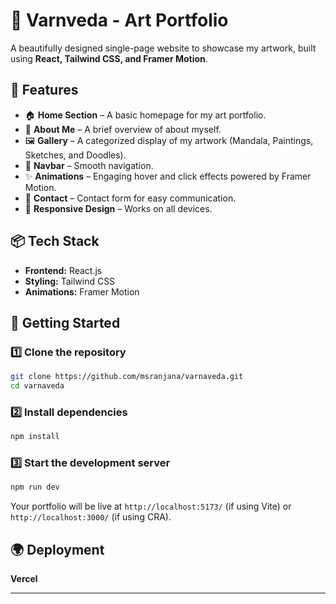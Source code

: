 
# 🎨 Varnveda - Art Portfolio

A beautifully designed single-page website to showcase my artwork, built using **React, Tailwind CSS, and Framer Motion**.

## 🌟 Features
- 🏠 **Home Section** – A basic homepage for my art portfolio.
- 👤 **About Me** – A brief overview of about myself.
- 🖼️ **Gallery** – A categorized display of my artwork (Mandala, Paintings, Sketches, and Doodles).
- 🔗 **Navbar** – Smooth navigation.
- ✨ **Animations** – Engaging hover and click effects powered by Framer Motion.
- 📩 **Contact** – Contact form for easy communication.
- 🚀 **Responsive Design** – Works on all devices.

## 📦 Tech Stack
- **Frontend:** React.js
- **Styling:** Tailwind CSS
- **Animations:** Framer Motion

## 🚀 Getting Started
### 1️⃣ Clone the repository
```sh
git clone https://github.com/msranjana/varnaveda.git
cd varnaveda
```

### 2️⃣ Install dependencies
```sh
npm install
```

### 3️⃣ Start the development server
```sh
npm run dev
```
Your portfolio will be live at `http://localhost:5173/` (if using Vite) or `http://localhost:3000/` (if using CRA).


## 🌍 Deployment
 **Vercel** 
 

---


